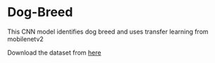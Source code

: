 # Dog-Breed
This CNN model identifies dog breed and uses transfer learning from mobilenetv2


Download the dataset from [here](https://www.kaggle.com/competitions/dog-breed-identification/data)
